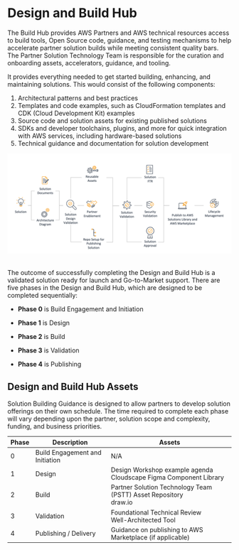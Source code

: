 # Design and Build Hub

The Build Hub provides AWS Partners and AWS technical resources access to build tools, Open Source code, guidance, and testing mechanisms to help accelerate partner solution builds while meeting consistent quality bars. The Partner Solution Technology Team is responsible for the curation and onboarding assets, accelerators, guidance, and tooling.

It provides everything needed to get started building, enhancing, and maintaining solutions. This would consist of the following components:

1. Architectural patterns and best practices
2. Templates and code examples, such as CloudFormation templates and CDK (Cloud Development Kit) examples
3. Source code and solution assets for existing published solutions
4. SDKs and developer toolchains, plugins, and more for quick integration with AWS services, including hardware-based solutions
5. Technical guidance and documentation for solution development

![Design and Build Hub](/../../../resources/images/design-and-build-hub.png)

<br>
The outcome of successfully completing the Design and Build Hub is a validated solution ready for launch and Go-to-Market support. There are five phases in the Design and Build Hub, which are designed to be completed sequentially:

- **Phase 0** is Build Engagement and Initiation

- **Phase 1** is Design

- **Phase 2** is Build

- **Phase 3** is Validation

- **Phase 4** is Publishing

## Design and Build Hub Assets
Solution Building Guidance is designed to allow partners to develop solution offerings on their own schedule. The time required to complete each phase will vary depending upon the partner, solution scope and complexity, funding, and business priorities.


| Phase | Description | Assets |
| ----- | ----------- | ------ |
| 0 | Build Engagement and Initiation | N/A  |
| 1 | Design | Design Workshop example agenda <br> Cloudscape Figma Component Library <br>  |
| 2 | Build | Partner Solution Technology Team (PSTT) Asset Repository <br>  draw.io |
| 3 | Validation | Foundational Technical Review <br> Well-Architected Tool |
| 4 | Publishing / Delivery | Guidance on publishing to AWS Marketplace (if applicable) |